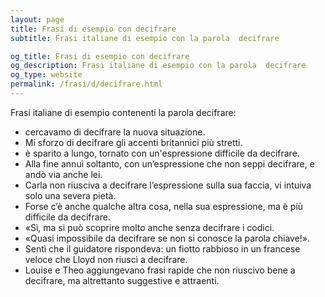 ```yaml
---
layout: page
title: Frasi di esempio con decifrare 
subtitle: Frasi italiane di esempio con la parola  decifrare

og_title: Frasi di esempio con decifrare 
og_description: Frasi italiane di esempio con la parola  decifrare
og_type: website
permalink: /frasi/d/decifrare.html
---
```


Frasi italiane di esempio contenenti la parola decifrare:


- cercavamo di decifrare la nuova situazione.
- Mi sforzo di decifrare gli accenti britannici più stretti.
- è sparito a lungo, tornato con un'espressione difficile da decifrare.
- Alla fine annuì soltanto, con un’espressione che non seppi decifrare, e andò via anche lei.
- Carla non riusciva a decifrare l’espressione sulla sua faccia, vi intuiva solo una severa pietà.
- Forse c’è anche qualche altra cosa, nella sua espressione, ma è più difficile da decifrare.
- «Sì, ma si può scoprire molto anche senza decifrare i codici.
- «Quasi impossibile da decifrare se non si conosce la parola chiave!».
- Sentì che il guidatore rispondeva: un fiotto rabbioso in un francese veloce che Lloyd non riuscì a decifrare.
- Louise e Theo aggiungevano frasi rapide che non riuscivo bene a decifrare, ma altrettanto suggestive e attraenti.
